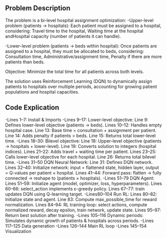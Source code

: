 ## Problem Description
The problem is a bi-level hospital assignment optimization:
-Upper-level problem (patients → hospitals):
Each patient must be assigned to a hospital, considering: Travel time to the hospital, Waiting time at the hospital andHospital capacity (number of patients it can handle).

-Lower-level problem (patients → beds within hospital):
Once patients are assigned to a hospital, they must be allocated to beds, considering: Consultation time, Administrative/assignment time, Penalty if there are more patients than beds.

Objective: Minimize the total time for all patients across both levels.

The solution uses Reinforcement Learning (DQN) to dynamically assign patients to hospitals over multiple periods, accounting for growing patient populations and hospital capacities.

## Code Explication
-Lines 1–7: Install & Imports
-Lines 9–17: Lower-level objective:
Line 9: Defines lower-level objective (patients → beds).
Lines 10–12: Handles empty hospital case.
Line 13: Base time = consultation + assignment per patient.
Line 14: Adds penalty if patients > beds.
Line 15: Returns total lower-level time.
-Lines 18–30: Bilevel objective:
Line 18: Upper-level objective (patients → hospitals + lower-level).
Line 19: Converts solution to integers (hospital indices).
Lines 21–22: Adds travel + waiting time per patient.
Lines 23–25: Calls lower-level objective for each hospital.
Line 26: Returns total bilevel time.
-Lines 31–50 DQN Neural Network:
Line 31: Defines DQN network.
Lines 32–40: Initialize network: input = flattened state, hidden layer, output = Q-values per patient × hospital.
Lines 41–44: Forward pass: flatten → fully connected → reshape to (patients × hospitals).
-Lines 51–79 DQN Agent:
Lines 51–59: Initialize agent (model, optimizer, loss, hyperparameters).
Lines 60–66: select_action implements ε-greedy policy.
Lines 67–77: train updates DQN using Q-learning target.
-Lines80–104 Run RL:
Lines 80–82: Initialize state and agent.
Line 83: Compute max_possible_time for reward normalization.
Lines 84–94: RL training loop: select actions, compute normalized reward, decay epsilon, train network, update state.
Lines 95–97: Return best solution after training.
-Lines 105–116 Dynamic periods: Simulates dynamic growth of patients & hospitals across periods.
-Lines 117–125 Data generation
-Lines 126–144 Main RL loop
-Lines 145–154 Visualization
